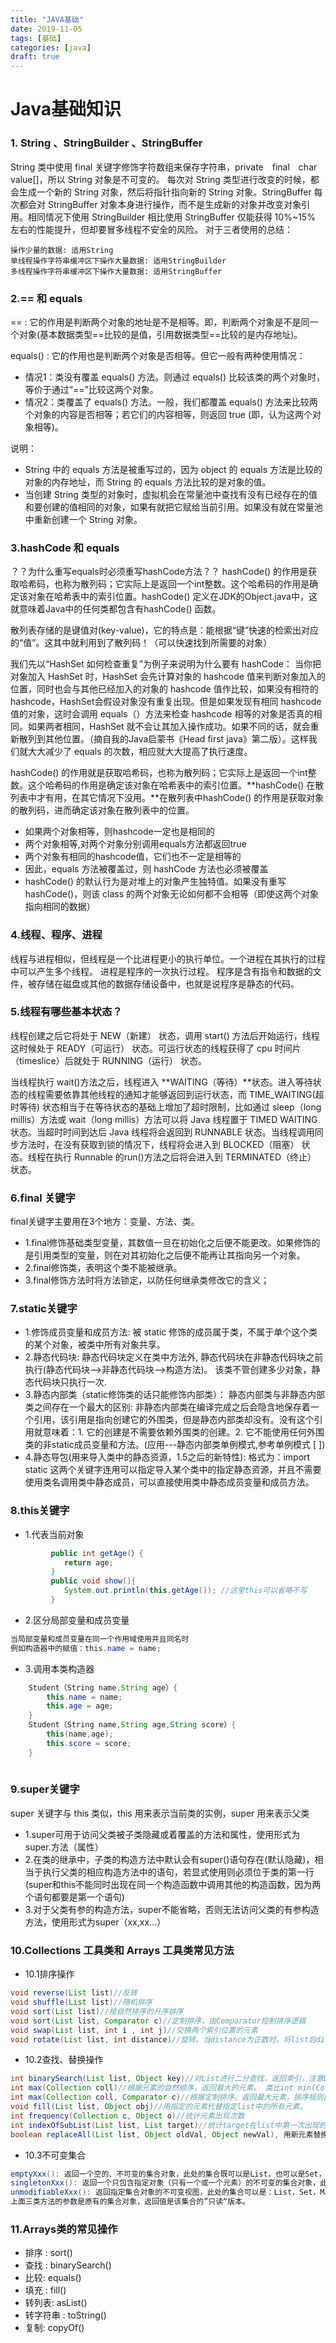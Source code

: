```yaml
---
title: "JAVA基础"
date: 2019-11-05
tags: [基础]
categories: [java]
draft: true
---
```


# Java基础知识

### 1. String 、StringBuilder 、StringBuffer
String 类中使用 final 关键字修饰字符数组来保存字符串，private　final　char　value[]，所以 String 对象是不可变的。
每次对 String 类型进行改变的时候，都会生成一个新的 String 对象，然后将指针指向新的 String 对象。StringBuffer 每次都会对 StringBuffer 对象本身进行操作，而不是生成新的对象并改变对象引用。相同情况下使用 StringBuilder 相比使用 StringBuffer 仅能获得 10%~15% 左右的性能提升，但却要冒多线程不安全的风险。
对于三者使用的总结：

    操作少量的数据: 适用String
    单线程操作字符串缓冲区下操作大量数据: 适用StringBuilder
    多线程操作字符串缓冲区下操作大量数据: 适用StringBuffer

### 2.== 和 equals

== : 它的作用是判断两个对象的地址是不是相等。即，判断两个对象是不是同一个对象(基本数据类型==比较的是值，引用数据类型==比较的是内存地址)。

equals() : 它的作用也是判断两个对象是否相等。但它一般有两种使用情况：

-	情况1：类没有覆盖 equals() 方法。则通过 equals() 比较该类的两个对象时，等价于通过“==”比较这两个对象。
-	情况2：类覆盖了 equals() 方法。一般，我们都覆盖 equals() 方法来比较两个对象的内容是否相等；若它们的内容相等，则返回 true (即，认为这两个对象相等)。

说明：
-	String 中的 equals 方法是被重写过的，因为 object 的 equals 方法是比较的对象的内存地址，而 String 的 equals 方法比较的是对象的值。
-	当创建 String 类型的对象时，虚拟机会在常量池中查找有没有已经存在的值和要创建的值相同的对象，如果有就把它赋给当前引用。如果没有就在常量池中重新创建一个 String 对象。

### 3.hashCode 和 equals
？？为什么重写equals时必须重写hashCode方法？？
hashCode() 的作用是获取哈希码，也称为散列码；它实际上是返回一个int整数。这个哈希码的作用是确定该对象在哈希表中的索引位置。hashCode() 定义在JDK的Object.java中，这就意味着Java中的任何类都包含有hashCode() 函数。

散列表存储的是键值对(key-value)，它的特点是：能根据“键”快速的检索出对应的“值”。这其中就利用到了散列码！（可以快速找到所需要的对象）

我们先以“HashSet 如何检查重复”为例子来说明为什么要有 hashCode： 当你把对象加入 HashSet 时，HashSet 会先计算对象的 hashcode 值来判断对象加入的位置，同时也会与其他已经加入的对象的 hashcode 值作比较，如果没有相符的hashcode，HashSet会假设对象没有重复出现。但是如果发现有相同 hashcode 值的对象，这时会调用 equals（）方法来检查 hashcode 相等的对象是否真的相同。如果两者相同，HashSet 就不会让其加入操作成功。如果不同的话，就会重新散列到其他位置。（摘自我的Java启蒙书《Head first java》第二版）。这样我们就大大减少了 equals 的次数，相应就大大提高了执行速度。

hashCode() 的作用就是获取哈希码，也称为散列码；它实际上是返回一个int整数。这个哈希码的作用是确定该对象在哈希表中的索引位置。**hashCode() 在散列表中才有用，在其它情况下没用。**在散列表中hashCode() 的作用是获取对象的散列码，进而确定该对象在散列表中的位置。


-  如果两个对象相等，则hashcode一定也是相同的
-  两个对象相等,对两个对象分别调用equals方法都返回true
-  两个对象有相同的hashcode值，它们也不一定是相等的
-  因此，equals 方法被覆盖过，则 hashCode 方法也必须被覆盖
-  hashCode() 的默认行为是对堆上的对象产生独特值。如果没有重写 hashCode()，则该 class 的两个对象无论如何都不会相等（即使这两个对象指向相同的数据）

### 4.线程、程序、进程
线程与进程相似，但线程是一个比进程更小的执行单位。一个进程在其执行的过程中可以产生多个线程。
进程是程序的一次执行过程。
程序是含有指令和数据的文件，被存储在磁盘或其他的数据存储设备中，也就是说程序是静态的代码。

### 5.线程有哪些基本状态？

线程创建之后它将处于 NEW（新建） 状态，调用 start() 方法后开始运行，线程这时候处于 READY（可运行） 状态。可运行状态的线程获得了 cpu 时间片（timeslice）后就处于 RUNNING（运行） 状态。

当线程执行 wait()方法之后，线程进入 **WAITING（等待）**状态。进入等待状态的线程需要依靠其他线程的通知才能够返回到运行状态，而 TIME_WAITING(超时等待) 状态相当于在等待状态的基础上增加了超时限制，比如通过 sleep（long millis）方法或 wait（long millis）方法可以将 Java 线程置于 TIMED WAITING 状态。当超时时间到达后 Java 线程将会返回到 RUNNABLE 状态。当线程调用同步方法时，在没有获取到锁的情况下，线程将会进入到 BLOCKED（阻塞） 状态。线程在执行 Runnable 的run()方法之后将会进入到 TERMINATED（终止） 状态。

### 6.final 关键字
final关键字主要用在3个地方：变量、方法、类。
-	1.final修饰基础类型变量，其数值一旦在初始化之后便不能更改。如果修饰的是引用类型的变量，则在对其初始化之后便不能再让其指向另一个对象。
-	2.final修饰类，表明这个类不能被继承。
-	3.final修饰方法时将方法锁定，以防任何继承类修改它的含义；

### 7.static关键字
-	1.修饰成员变量和成员方法: 被 static 修饰的成员属于类，不属于单个这个类的某个对象，被类中所有对象共享。
-	2.静态代码块:  静态代码块定义在类中方法外, 静态代码块在非静态代码块之前执行(静态代码块—>非静态代码块—>构造方法)。 该类不管创建多少对象，静态代码块只执行一次.
-	3.静态内部类（static修饰类的话只能修饰内部类）： 静态内部类与非静态内部类之间存在一个最大的区别: 非静态内部类在编译完成之后会隐含地保存着一个引用，该引用是指向创建它的外围类，但是静态内部类却没有。没有这个引用就意味着：1. 它的创建是不需要依赖外围类的创建。2. 它不能使用任何外围类的非static成员变量和方法。(应用---静态内部类单例模式,参考单例模式 [ ])
-	4.静态导包(用来导入类中的静态资源，1.5之后的新特性): 格式为：import static 这两个关键字连用可以指定导入某个类中的指定静态资源，并且不需要使用类名调用类中静态成员，可以直接使用类中静态成员变量和成员方法。

### 8.this关键字
-	1.代表当前对象
```java
         public int getAge(）{
            return age;   
         }
         public void show(){
            System.out.println(this.getAge()); //这里this可以省略不写
         }

```
-	2.区分局部变量和成员变量
```java
当局部变量和成员变量在同一个作用域使用并且同名时
例如构造器中的赋值：this.name = name;

```
-	3.调用本类构造器

```java
	Student（String name,String age）{
		this.name = name;
		this.age = age;
	}
	Student（String name,String age,String score）{
		this(name,age);
		this.score = score;
	}
	
```

### 9.super关键字
super 关键字与 this 类似，this 用来表示当前类的实例，super 用来表示父类
-	1.super可用于访问父类被子类隐藏或着覆盖的方法和属性，使用形式为super.方法（属性）
-	2.在类的继承中，子类的构造方法中默认会有super()语句存在(默认隐藏)，相当于执行父类的相应构造方法中的语句，若显式使用则必须位于类的第一行 (super和this不能同时出现在同一个构造函数中调用其他的构造函数，因为两个语句都要是第一个语句)
-	3.对于父类有参的构造方法，super不能省略，否则无法访问父类的有参构造方法，使用形式为super（xx,xx...）

### 10.Collections 工具类和 Arrays 工具类常见方法
-	10.1排序操作
```java
void reverse(List list)//反转
void shuffle(List list)//随机排序
void sort(List list)//按自然排序的升序排序
void sort(List list, Comparator c)//定制排序，由Comparator控制排序逻辑
void swap(List list, int i , int j)//交换两个索引位置的元素
void rotate(List list, int distance)//旋转。当distance为正数时，将list后distance个元素整体移到前面。当distance为负数时，将 list的前distance个元素整体移到后面。
```
-	10.2查找、替换操作
```java
int binarySearch(List list, Object key)//对List进行二分查找，返回索引，注意List必须是有序的
int max(Collection coll)//根据元素的自然顺序，返回最大的元素。 类比int min(Collection coll)
int max(Collection coll, Comparator c)//根据定制排序，返回最大元素，排序规则由Comparatator类控制。类比int min(Collection coll, Comparator c)
void fill(List list, Object obj)//用指定的元素代替指定list中的所有元素。
int frequency(Collection c, Object o)//统计元素出现次数
int indexOfSubList(List list, List target)//统计target在list中第一次出现的索引，找不到则返回-1，类比int lastIndexOfSubList(List source, list target).
boolean replaceAll(List list, Object oldVal, Object newVal), 用新元素替换旧元素
```
-	10.3不可变集合
```java
emptyXxx(): 返回一个空的、不可变的集合对象，此处的集合既可以是List，也可以是Set，还可以是Map。
singletonXxx(): 返回一个只包含指定对象（只有一个或一个元素）的不可变的集合对象，此处的集合可以是：List，Set，Map。
unmodifiableXxx(): 返回指定集合对象的不可变视图，此处的集合可以是：List，Set，Map。
上面三类方法的参数是原有的集合对象，返回值是该集合的”只读“版本。
```

### 11.Arrays类的常见操作

-    排序 : sort()
-    查找 : binarySearch()
-    比较: equals()
-    填充 : fill()
-    转列表: asList()
-    转字符串 : toString()
-    复制: copyOf()

